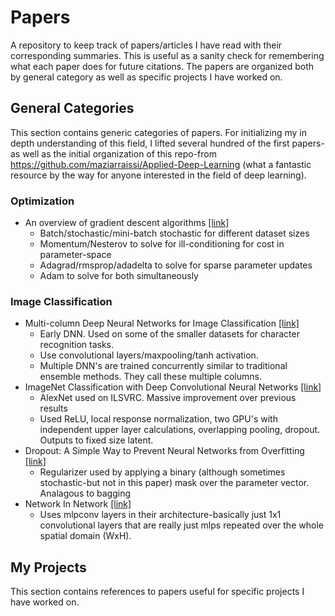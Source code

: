 # Papers
A repository to keep track of papers/articles I have read with their corresponding summaries. This is useful as a sanity check for remembering what each paper does for future citations. The papers are organized both by general category as well as specific projects I have worked on.

## General Categories
This section contains generic categories of papers. For initializing my in depth understanding of this field, I lifted several hundred of the first papers-as well as the initial organization of this repo-from https://github.com/maziarraissi/Applied-Deep-Learning (what a fantastic resource by the way for anyone interested in the field of deep learning).

### Optimization
* An overview of gradient descent algorithms [[link]](https://ruder.io/optimizing-gradient-descent/)
  - Batch/stochastic/mini-batch stochastic for different dataset sizes
  - Momentum/Nesterov to solve for ill-conditioning for cost in parameter-space
  - Adagrad/rmsprop/adadelta to solve for sparse parameter updates
  - Adam to solve for both simultaneously

### Image Classification
* Multi-column Deep Neural Networks for Image Classification [[link]](https://arxiv.org/pdf/1202.2745.pdf)
  - Early DNN. Used on some of the smaller datasets for character recognition tasks.
  - Use convolutional layers/maxpooling/tanh activation. 
  - Multiple DNN's are trained concurrently similar to traditional ensemble methods. They call these multiple columns.
* ImageNet Classification with Deep Convolutional Neural Networks [[link]](https://proceedings.neurips.cc/paper/2012/file/c399862d3b9d6b76c8436e924a68c45b-Paper.pdf)
  - AlexNet used on ILSVRC. Massive improvement over previous results
  - Used ReLU, local response normalization, two GPU's with independent upper layer calculations, overlapping pooling, dropout. Outputs to fixed size latent.
* Dropout: A Simple Way to Prevent Neural Networks from Overfitting [[link]](https://www.cs.toronto.edu/~rsalakhu/papers/srivastava14a.pdf)
  - Regularizer used by applying a binary (although sometimes stochastic-but not in this paper) mask over the parameter vector. Analagous to bagging
* Network In Network [[link]](https://arxiv.org/pdf/1312.4400.pdf)
  - Uses mlpconv layers in their architecture-basically just 1x1 convolutional layers that are really just mlps repeated over the whole spatial domain (WxH).




## My Projects
This section contains references to papers useful for specific projects I have worked on. 

